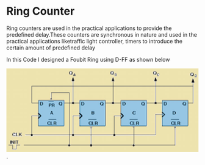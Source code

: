 # Ring Counter
Ring counters are used in the practical applications to provide the predefined delay.These counters are synchronous in nature and used in the practical applications liketraffic light controller, timers to introduce the certain amount of predefined delay

In this Code I designed a Foubit Ring using D-FF as shown below

![Ring_Counter_CKT](./Ring_Counter.png).
